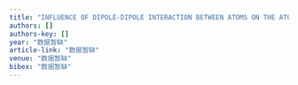 ```yaml
---
title: "INFLUENCE OF DIPOLE-DIPOLE INTERACTION BETWEEN ATOMS ON THE ATOMIC DIPOLE AMPLITUDE-SQUARED SQUEEZING [J]"
authors: []
authors-key: []
year: "数据暂缺"
article-link: "数据暂缺"
venue: "数据暂缺"
bibex: "数据暂缺"
---
```

